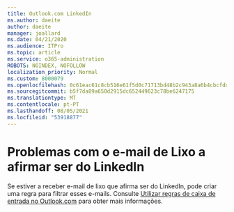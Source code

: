 ```yaml
---
title: Outlook.com LinkedIn
ms.author: daeite
author: daeite
manager: joallard
ms.date: 04/21/2020
ms.audience: ITPro
ms.topic: article
ms.service: o365-administration
ROBOTS: NOINDEX, NOFOLLOW
localization_priority: Normal
ms.custom: 8000079
ms.openlocfilehash: 0c61eac61c8cb516e61f5d0c71713bd48b2c943a8a6b4cbcfddafb81016b4780
ms.sourcegitcommit: b5f7da89a650d2915dc652449623c78be6247175
ms.translationtype: MT
ms.contentlocale: pt-PT
ms.lasthandoff: 08/05/2021
ms.locfileid: "53918877"
---
```

# <a name="issues-with-junk-email-claiming-to-be-from-linkedin"></a>Problemas com o e-mail de Lixo a afirmar ser do LinkedIn

Se estiver a receber e-mail de lixo que afirma ser do LinkedIn, pode criar uma regra para filtrar esses e-mails.
Consulte [Utilizar regras de caixa de entrada no Outlook.com](https://aka.ms/OutlookComInboxRules) para obter mais informações.


